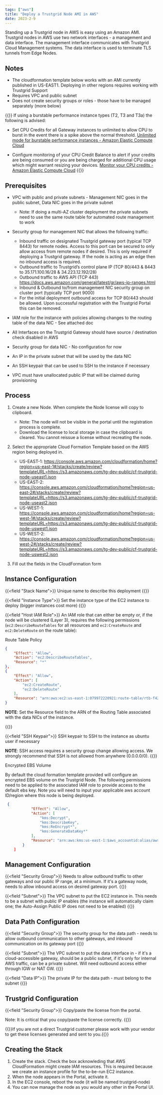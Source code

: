 ```yaml
---
tags: ["aws"]
title: "Deploy a Trustgrid Node AMI in AWS"
date: 2023-2-9
---
```


Standing up a Trustgrid node in AWS is easy using an Amazon AMI. Trustgrid nodes in AWS use two network interfaces - a management and data interface. The management interface communicates with Trustgrid Cloud Management systems. The data interface is used to terminate TLS tunnels from Edge Nodes.

## Notes

- The cloudformation template below works with an AMI currently published in US-EAST1. Deploying in other regions requires working with Trustgrid Support
- Requires VPC and public subnet
- Does not create security groups or roles - those have to be managed separately (more below)

{{<alert>}}
If using a burstable performance instance types (T2, T3 and T3a) the following is advised:

- Set CPU Credits for all Gateway instances to unlimited to allow CPU to burst in the event there is a spike above the normal threshold. [Unlimited mode for burstable performance instances - Amazon Elastic Compute Cloud](https://docs.aws.amazon.com/AWSEC2/latest/UserGuide/burstable-performance-instances-unlimited-mode.html)

- Configure monitoring of your CPU Credit Balance to alert if your credits are being consumed or you are being charged for additional CPU usage which might warrant resizing your devices. [Monitor your CPU credits - Amazon Elastic Compute Cloud](https://docs.aws.amazon.com/AWSEC2/latest/UserGuide/burstable-performance-instances-monitoring-cpu-credits.html)
  {{</alert>}}

## Prerequisites

- VPC with public and private subnets - Management NIC goes in the public subnet, Data NIC goes in the private subnet
  - Note: If doing a multi-AZ cluster deployment the private subnets need to use the same route table for automated route management to work
- Security group for management NIC that allows the following traffic:

  - Inbound traffic on designated Trustgrid gateway port (typical TCP 8443) for remote nodes. Access to this port can be secured to only allow access from remote nodes if desired. This is only required if deploying a Trustgrid gateway. If the node is acting as an edge then no inbound access is required.
  - Outbound traffic to Trustgrid’s control plane IP (TCP 80/443 & 8443 to 35.171.100.16/28 & 34.223.12.192/28)
  - Outbound traffic to AWS API (TCP 443) https://docs.aws.amazon.com/general/latest/gr/aws-ip-ranges.html
  - Inbound & Outbound to/from management NIC security group on cluster port (typically TCP port 9000)
  - For the initial deployment outbound access for TCP 80/443 should be allowed. Upon successful registration with the Trustgrid Portal this can be removed.

- IAM role for the instance with policies allowing changes to the routing table of the data NIC - See attached doc

- All Interfaces on the Trustgrid Gateway should have source / destination check disabled in AWS

- Security group for data NIC - No configuration for now

- An IP in the private subnet that will be used by the data NIC

- An SSH keypair that can be used to SSH to the instance if necessary

- VPC must have unallocated public IP that will be claimed during provisioning

## Process

1. Create a new Node. When complete the Node license will copy to clipboard.

   - Note: The node will not be visible in the portal until the registration process is complete.
   - Download the license to local storage in case the clipboard is cleared. You cannot reissue a license without recreating the node.

1. Select the appropriate Cloud Formation Template based on the AWS region being deployed in.
   - US-EAST-1: https://console.aws.amazon.com/cloudformation/home?region=us-east-1#/stacks/create/review?templateURL=https://s3.amazonaws.com/tg-dev-public/cf-trustgrid-node-useast1.json
   - US-EAST-2: https://console.aws.amazon.com/cloudformation/home?region=us-east-2#/stacks/create/review?templateURL=https://s3.amazonaws.com/tg-dev-public/cf-trustgrid-node-useast2.json
   - US-WEST-1: https://console.aws.amazon.com/cloudformation/home?region=us-west-1#/stacks/create/review?templateURL=https://s3.amazonaws.com/tg-dev-public/cf-trustgrid-node-uswest1.json
   - US-WEST-2: https://console.aws.amazon.com/cloudformation/home?region=us-west-2#/stacks/create/review?templateURL=https://s3.amazonaws.com/tg-dev-public/cf-trustgrid-node-uswest2.json

1. Fill out the fields in the CloudFormation form

## Instance Configuration

{{<field "Stack Name">}}
Unique name to describe this deployment
{{</field>}}

{{<field "Instance Type">}}
Set the instance type of the EC2 instance to deploy (bigger instances cost more)
{{</field>}}

{{<field "Host IAM Role">}}
An IAM role that can either be empty or, if the node will be clustered (Layer 3), requires the following permissions (`ec2:DescribeRouteTables` for all resources and `ec2:CreateRoute` and `ec2:DeleteRoute` on the route table):

Route Table Policy

```json
{
	"Effect": "Allow",
	"Action": "ec2:DescribeRouteTables",
	"Resource": "*"
},
{
	"Effect": "Allow",
	"Action": [
		"ec2:CreateRoute",
		"ec2:DeleteRoute"
	],
	"Resource": "arn:aws:ec2:us-east-1:079972220921:route-table/rtb-f428d58b"
}
```

**NOTE**: Set the Resource field to the ARN of the Routing Table associated with the data NICs of the instance.

{{</field>}}

{{<field "SSH Keypair">}}
SSH keypair to SSH to the instance as ubuntu user if necessary

**NOTE**: SSH access requires a security group change allowing access. We strongly recommend that SSH is not allowed from anywhere (0.0.0.0/0).
{{</field>}}

Encrypted EBS Volume

By default the cloud formation template provided will configure an encrypted EBS volume on the Trustgrid Node.
The following permissions need to be applied to the associated IAM role to provide access to the default ebs key. 
Note you will need to input your applicable aws account ID/region where this node is being deployed.

```json
 {
            "Effect": "Allow",
            "Action": [
                "kms:Decrypt",
                "kms:DescribeKey",
                "kms:ReEncrypt*",
                "kms:GenerateDataKey*"
            ],
            "Resource": "arn:aws:kms:us-east-1:$aws_accountid:alias/aws/ebs"
        }
    ]
```

## Management Configuration

{{<field "Security Group">}}
Needs to allow outbound traffic to other gateways and our public IP range, at a minimum. If it's a gateway node, needs to allow inbound access on desired gateway port.
{{</field>}}

{{<field "Subnet">}}
The VPC subnet to put the EC2 instance in. This needs to be a subnet with public IP enables (the instance will automatically claim one; the Auto-Assign Public IP does not need to be enabled)
{{</field>}}

## Data Path Configuration

{{<field "Security Group">}}
The security group for the data path - needs to allow outbound communication to other gateways, and inbound communication on its gateway port
{{</field>}}

{{<field "Subnet">}}
The VPC subnet to put the data interface in - if it's a cloud-accessible gateway, should be a public subnet, if it's only for internal AWS traffic, can be a private subnet. Will need outbound access either through IGW or NAT GW.
{{</field>}}

{{<field "Data IP">}}
The private IP for the data path - must belong to the subnet
{{</field>}}

## Trustgrid Configuration

{{<field "Security Group">}}
Copy/paste the license from the portal.

Note: It is critical that you copy/paste the license correctly.
{{</field>}}

{{<alert>}}If you are not a direct Trustgrid customer please work with your vendor to get these licenses generated and sent to you.{{</alert>}}

## Creating the Stack

1. Create the stack. Check the box acknowleding that AWS CloudFormation might create IAM resources. This is required because we create an instance profile for the to-be-run EC2 instance.
1. When the node appears in the Portal, activate it.
1. In the EC2 console, reboot the node (it will be named trustgrid-node)
1. You can now manage the node as you would any other in the Portal UI.
